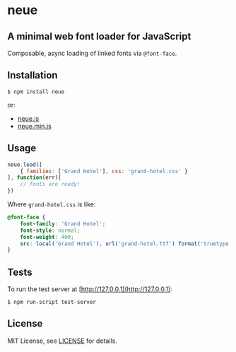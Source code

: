 # neue

## A minimal web font loader for JavaScript

Composable, async loading of linked fonts via `@font-face`.

## Installation

```
$ npm install neue
```

or:

- [neue.js]()
- [neue.min.js]()

## Usage

```js
neue.load([
    { families: ['Grand Hotel'], css: 'grand-hotel.css' }
], function(err){
    // fonts are ready!
})
```

Where `grand-hotel.css` is like:

```css
@font-face {
    font-family: 'Grand Hotel';
    font-style: normal;
    font-weight: 400;
    src: local('Grand Hotel'), url('grand-hotel.ttf') format('truetype');
}
```

## Tests

To run the test server at [http://127.0.0.1](http://127.0.0.1):

```
$ npm run-script test-server
```

## License

MIT License, see [LICENSE]() for details.
